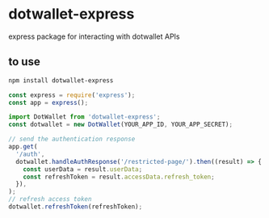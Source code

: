 # dotwallet-express

express package for interacting with dotwallet APIs

## to use

```bash
npm install dotwallet-express
```

```js
const express = require('express');
const app = express();

import DotWallet from 'dotwallet-express';
const dotwallet = new DotWallet(YOUR_APP_ID, YOUR_APP_SECRET);

// send the authentication response
app.get(
  '/auth',
  dotwallet.handleAuthResponse('/restricted-page/').then((result) => {
    const userData = result.userData;
    const refreshToken = result.accessData.refresh_token;
  }),
);
// refresh access token
dotwallet.refreshToken(refreshToken);
```
